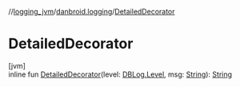 //[logging_jvm](../../index.md)/[danbroid.logging](index.md)/[DetailedDecorator](-detailed-decorator.md)

# DetailedDecorator

[jvm]\
inline fun [DetailedDecorator](-detailed-decorator.md)(level: [DBLog.Level](-d-b-log/-level/index.md), msg: [String](https://kotlinlang.org/api/latest/jvm/stdlib/kotlin/-string/index.html)): [String](https://kotlinlang.org/api/latest/jvm/stdlib/kotlin/-string/index.html)

